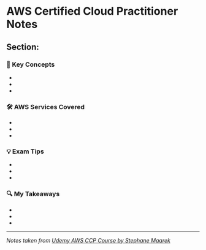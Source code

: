 # AWS Certified Cloud Practitioner Notes
## Section: 

### 📌 Key Concepts
- 
- 
- 

### 🛠️ AWS Services Covered
- 
- 
- 

### 💡 Exam Tips
- 
- 
- 

### 🔍 My Takeaways
- 
- 
- 

---

*Notes taken from [Udemy AWS CCP Course by Stephane Maarek](https://www.udemy.com/)*